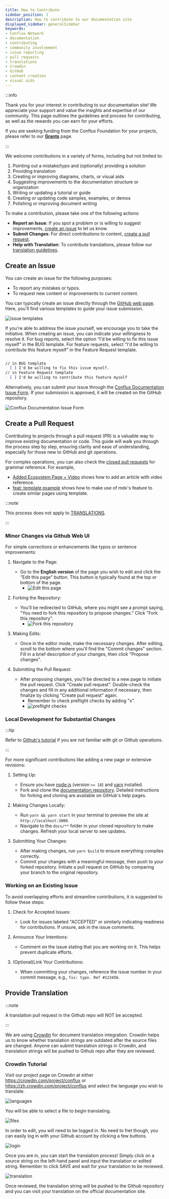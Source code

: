 ```yaml
---
title: How to Contribute
sidebar_position: 1
description: How to contribute to our documentation site
displayed_sidebar: generalSidebar
keywords: 
- Conflux Network
- documentation
- contributing
- community involvement
- issue reporting
- pull requests
- translations
- Crowdin
- GitHub
- content creation
- visual aids
---
```


:::info

Thank you for your interest in contributing to our documentation site! We appreciate your support and value the insights and expertise of our community. This page outlines the guidelines and process for contributing, as well as the rewards you can earn for your efforts.

If you are seeking funding from the Conflux Foundation for your projects, please refer to our [**Grants**](../build/grants.md) page.

:::

We welcome contributions in a variety of forms, including but not limited to:

1. Pointing out a mistake/typo and (optionally) providing a solution
2. Providing translation
3. Creating or improving diagrams, charts, or visual aids
4. Suggesting improvements to the documentation structure or organization
5. Writing or updating a tutorial or guide
6. Creating or updating code samples, examples, or demos
7. Polishing or improving document writing

To make a contribution, please take one of the following actions:

- **Report an Issue**: If you spot a problem or is willing to suggest improvements, [create an issue](#create-an-issue) to let us know.
- **Submit Changes**: For direct contributions to content, [create a pull request](#create-a-pull-request).
- **Help with Translation**: To contribute translations, please follow our [translation guidelines](#provide-translation).

## Create an Issue

You can create an issue for the following purposes:

- To report any mistakes or typos.
- To request new content or improvements to current content.

You can typically create an issue directly through the [GitHub web page](https://github.com/Conflux-Chain/conflux-documentation/issues/new/choose). Here, you'll find various templates to guide your issue submission.

![issue templates](../image/2023-04-13-15-16-53.png)

If you're able to address the issue yourself, we encourage you to take the initiative. When creating an issue, you can indicate your willingness to resolve it. For bug reports, select the option “I'd be willing to fix this issue myself” in the BUG template. For feature requests, select “I'd be willing to contribute this feature myself” in the Feature Request template.

```md

// in BUG template
- [ ] I'd be willing to fix this issue myself.
// in Feature Request template
- [ ] I'd be willing to contribute this feature myself

```

Alternatively, you can submit your issue through the [Conflux Documentation Issue Form](https://forms.office.com/r/pKVBywZwLY). If your submission is approved, it will be created on the GitHub repository.

![Conflux Documentation Issue Form](../image/Conflux%20Documentation%20Issue%20Form.png)

## Create a Pull Request

Contributing to projects through a pull request (PR) is a valuable way to improve existing documentation or code. This guide will walk you through the process step by step, ensuring clarity and ease of understanding, especially for those new to GitHub and git operations.

For complex operations, you can also check the [closed pull requests](https://github.com/Conflux-Chain/conflux-documentation/pulls?q=is%3Apr+is%3Aclosed) for grammar reference. For example,

- [Added Ecosystem Page + Video](https://github.com/Conflux-Chain/conflux-documentation/pull/392) shows how to add an article with video reference.
- [feat: template example](https://github.com/Conflux-Chain/conflux-documentation/pull/410) shows how to make use of mdx's feature to create similar pages using template.

:::note

This process does not apply to [TRANSLATIONS](#provide-translation).

:::

### Minor Changes via Github Web UI

For simple corrections or enhancements like typos or sentence improvements:

1. Navigate to the Page:
   - Go to the **English version** of the page you wish to edit and click the "Edit this page" button. This button is typically found at the top or bottom of the page.
     - ![Edit this page](../image/2024-01-04-17-09-22.png)

2. Forking the Repository:
   - You'll be redirected to GitHub, where you might see a prompt saying, "You need to fork this repository to propose changes." Click "Fork this repository".
     - ![Fork this repository](../image/2024-01-04-17-12-54.png)

3. Making Edits:
   - Once in the editor mode, make the necessary changes. After editing, scroll to the bottom where you'll find the "Commit changes" section. Fill in a brief description of your changes, then click "Propose changes".

4. Submitting the Pull Request:
   - After proposing changes, you'll be directed to a new page to initiate the pull request. Click "Create pull request". Double-check the changes and fill in any additional information if necessary, then finalize by clicking "Create pull request" again.
     - Remember to check preflight checks by adding "x".
     - ![preflight checks](../image/2024-01-04-17-36-59.png)

### Local Development for Substantial Changes

:::tip

Refer to [Github's tutorial](https://docs.github.com/en/get-started/exploring-projects-on-github/contributing-to-a-project) if you are not familiar with git or Github operations.

:::

For more significant contributions like adding a new page or extensive revisions:

1. Setting Up:
   - Ensure you have [node.js](https://nodejs.org/en) (version `>= 18`) and [yarn](https://yarnpkg.com/getting-started/install) installed.
   - Fork and clone the [documentation repository](https://github.com/Conflux-Chain/conflux-documentation). Detailed instructions for forking and cloning are available on GitHub's help pages.

2. Making Changes Locally:
   - Run `yarn && yarn start` in your terminal to preview the site at `http://localhost:3000`.
   - Navigate to the `docs/**` folder in your cloned repository to make changes. Refresh your local server to see updates.

3. Submitting Your Changes:
   - After making changes, run `yarn build` to ensure everything compiles correctly.
   - Commit your changes with a meaningful message, then push to your forked repository. Initiate a pull request on GitHub by comparing your branch to the original repository.

### Working on an Existing Issue

To avoid overlapping efforts and streamline contributions, it is suggested to follow these steps:

1. Check for Accepted Issues:
   - Look for issues labeled "ACCEPTED" or similarly indicating readiness for contributions. If unsure, ask in the issue comments.

2. Announce Your Intentions:
   - Comment on the issue stating that you are working on it. This helps prevent duplicate efforts.

3. (Optional)Link Your Contributions:
   - When committing your changes, reference the issue number in your commit message, e.g., `fix: typo. Ref #123456`.

## Provide Translation

:::note

A translation pull request in the Github repo will NOT be accepted.

:::

We are using [Crowdin](https://crowdin.com/project/conflux) for document translation integration. Crowdin helps us to know whether translation strings are outdated after the source files are changed. Anyone can submit translation strings in Crowdin, and translation strings will be pushed to Github repo after they are reviewed.

### Crowdin Tutorial

Visit our project page on Crowdin at either https://crowdin.com/project/conflux or https://zh.crowdin.com/project/conflux and select the language you wish to translate.

![languages](../image/2023-04-13-15-54-46.png)

You will be able to select a file to begin translating.

![files](../image/2023-04-13-15-57-59.png)

In order to edit, you will need to be logged in. No need to fret though, you can easily log in with your Github account by clicking a few buttons.

![login](../image/2023-04-13-16-01-17.png)

Once you are in, you can start the translation process! Simply click on a source string on the left-hand panel and input the translation or edited string. Remember to click SAVE and wait for your translation to be reviewed.

![translation](../image/2023-04-13-16-06-44.png)

Once reviewed, the translation string will be pushed to the Github repository and you can visit your translation on the official documentation site.
